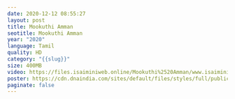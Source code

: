 ```yaml
---
date: 2020-12-12 08:55:27
layout: post
title: Mookuthi Amman
seotitle: Mookuthi Amman
year: "2020"
language: Tamil
quality: HD
category: "{{slug}}"
size: 400MB
video: https://files.isaiminiweb.online/Mookuthi%2520Amman/www.isaiminiweb.online%2520MOOKUTHI%2520AMMAN%2520%2520(2020)%2520Tamil%2520(Org%2520Vers)%2520HDRip%2520-%2520400MB%2520-%2520x264%2520-%2520MP3%2520%5B%2520Telegram%3A%2520%40isaiminidownload%2520%5D%2520-%2520ESub.mkv?rootId=0AJtZkTkXLBuYUk9PVA
poster: https://cdn.dnaindia.com/sites/default/files/styles/full/public/2020/06/04/908355-mookutthiamman-nayanthara-stills3.jpg
paginate: false
---
```


